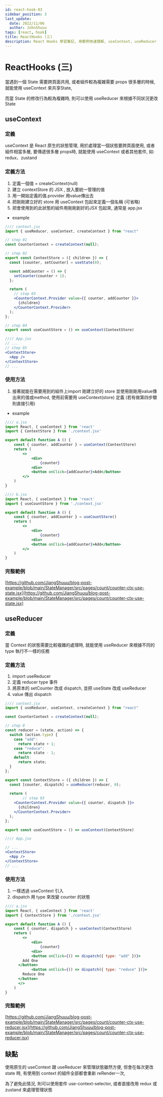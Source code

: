 ```yaml
---
id: react-hook-03
sidebar_position: 3
last_update:
  date: 2022/11/06
  author: JohnShuuu
tags: [react, hook]
title: ReactHooks (三)
description: React Hooks 學習筆記, 用範例快速理解, useContext, useReducer
---
```

# ReactHooks (三)

當遇到一個 State 需要跨頁面共用, 或者組件較為複雜需要 props 很多層的時候, 就能使用 useContext 來共享State,  

而當 State 的修改行為較為複雜時, 則可以使用 useReducer 來根據不同狀況更改 State

## useContext
### 定義

useContext 是 React 原生的狀態管理, 用於處理當一個狀態要跨頁面使用, 或者組件相當多層, 要傳遞很多層 props時, 就能使用 useContext 或者其他套件, 如: redux、zustand

### 定義方法

1. 定義一個值 = createContext(null)
2. 建立 contextStore 的 JSX , 放入要統一管理的值
3. 用一開始定義的值.provider 用value傳出去
4. 把剛剛建立好的 store 用 useContext 包起來定義一個名稱 (可省略)
5. 把會使用到的此狀態的組件用剛剛創好的JSX 包起來, 通常是 app.jsx
- example

```jsx
//// context.jsx
import { useReducer, useContext, createContext } from "react"

// step 01
const CounterContext = createContext(null);

// step 02
export const ContextStore = ({ children }) => {
  const [counter, setCounter] = useState(0);

  const addCounter = () => {
    setCounter(counter + 1);
  };

  return (
	// step 03
    <CounterContext.Provider value={{ counter, addCounter }}>
      {children}
    </CounterContext.Provider>
  );
};

// step 04
export const useCountStore = () => useContext(ContextStore)

//// App.jsx
// ...
// step 05
<ContextStore>
  <App />
</ContextStore>
// ...
```

### 使用方法

1. 接著就能在需要用到的組件上import 剛建立好的 store 並使用剛剛用value傳出來的值或method, 使用前需要用 useContext(store) 定義 (若有做第四步驟則直接引用)
- example

```jsx
//// a.jsx
import React, { useContext } from 'react'
import { ContextStore } from './context.jsx'

export default function A () {
	const { counter, addCounter } = useContext(ContextStore)
	return (
		<>
			<div>
				{counter}
			<div>
			<button onClick={addCounter}>Add</button>
		</>
	)
}
```

```jsx
//// b.jsx
import React, { useContext } from 'react'
import { useCountStore } from './context.jsx'

export default function A () {
	const { counter, addCounter } = useCountStore()
	return (
		<>
			<div>
				{counter}
			<div>
			<button onClick={addCounter}>Add</button>
		</>
	)
}
```

### 完整範例

[https://github.com/JiangShuuu/blog-post-example/blob/main/StateManager/src/pages/count/counter-ctx-use-state.jsx](https://github.com/JiangShuuu/blog-post-example/blob/main/StateManager/src/pages/count/counter-ctx-use-state.jsx)

## useReducer

### 定義

當 Context 的狀態需要比較複雜的處理時, 就能使用 useReducer 來根據不同的 type 執行不一樣的任務

### 定義方法

1. import useReducer
2. 定義 reducer type 事件
3. 將原本的 setCounter 改成 dispatch, 並把 useState 改成 useReducer
4. value 傳出 dispatch

```jsx
//// context.jsx
import { useReducer, useContext, createContext } from "react"

const CounterContext = createContext(null);

// step 0
const reducer = (state, action) => {
  switch (action.type) {
    case "add":
      return state + 1;
    case "reduce":
      return state - 1;
    default:
      return state;
  }
};

export const ContextStore = ({ children }) => {
  const [counter, dispatch] = useReducer(reducer, 0);
	
  return (
		// step 03
    <CounterContext.Provider value={{ counter, dispatch }}>
      {children}
    </CounterContext.Provider>
  );
};

export const useCountStore = () => useContext(ContextStore)

//// App.jsx

// ...
<ContextStore>
  <App />
</ContextStore>
// ...
```

### 使用方法

1. 一樣透過 useContext 引入
2. dispatch 用 type 來改變 counter 的狀態

```jsx
//// a.jsx
import React, { useContext } from 'react'
import { ContextStore } from './context.jsx'

export default function A () {
	const { counter, dispatch } = useContext(ContextStore)
	return (
		<>
			<div>
				{counter}
			<div>
			<button onClick={() => dispatch({ type: "add" })}>
        Add One
      </button>
			<button onClick={() => dispatch({ type: "reduce" })}>
        Reduce One
      </button>
	  </>
	)
}
```

### 完整範例

[https://github.com/JiangShuuu/blog-post-example/blob/main/StateManager/src/pages/count/counter-ctx-use-reducer.jsx](https://github.com/JiangShuuu/blog-post-example/blob/main/StateManager/src/pages/count/counter-ctx-use-reducer.jsx)

## 缺點

使用原生的 useContext 跟 useReducer 來管理狀態雖然方便, 但會在每次更改 state 時, 有使用到 context 的組件全部都會重新 reRender一次,  

為了避免此情況, 則可以使用套件 use-context-selector, 或者直接改用 redux 或 zustand 來處理管理狀態
